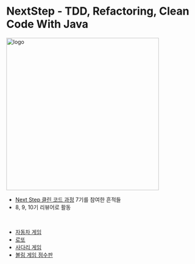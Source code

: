# NextStep - TDD, Refactoring, Clean Code With Java 

<img src="https://user-images.githubusercontent.com/56240505/81491942-8164b300-92ce-11ea-97ed-7ae5864d781e.png" alt="logo" width="400"/><br>

* [Next Step 클린 코드 과정](https://edu.nextstep.camp/c/8fWRxNWU) 7기를 참여한 흔적들
* 8, 9, 10기 리뷰어로 활동

<br>

- [자동차 게임](java-racingcar)
- [로또](java-lotto)
- [사다리 게임](java-ladder)
- [볼링 게임 점수판](java-bowling)
